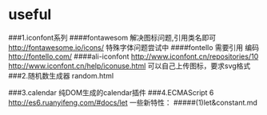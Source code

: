 # useful
###1.iconfont系列
####fontawesom 
解决图标问题,引用类名即可
http://fontawesome.io/icons/
特殊字体问题尝试中
####fontello
需要引用 编码
http://fontello.com/
####ali-iconfont
http://www.iconfont.cn/repositories/10
http://www.iconfont.cn/help/iconuse.html
可以自己上传图标，要求svg格式
###2.随机数生成器 random.html

###3.calendar
纯DOM生成的calendar插件
###4.ECMAScript 6
http://es6.ruanyifeng.com/#docs/let
一些新特性：
#####(1)let&constant.md